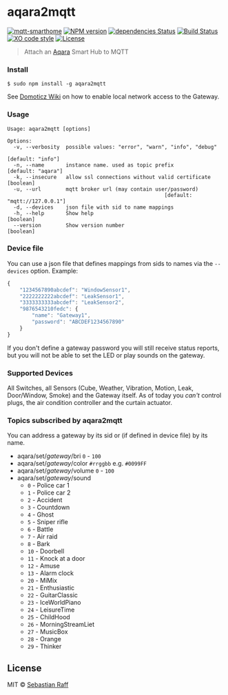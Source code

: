 # aqara2mqtt

[![mqtt-smarthome](https://img.shields.io/badge/mqtt-smarthome-blue.svg)](https://github.com/mqtt-smarthome/mqtt-smarthome)
[![NPM version](https://badge.fury.io/js/aqara2mqtt.svg)](http://badge.fury.io/js/aqara2mqtt)
[![dependencies Status](https://david-dm.org/hobbyquaker/aqara2mqtt/status.svg)](https://david-dm.org/hobbyquaker/aqara2mqtt)
[![Build Status](https://travis-ci.org/hobbyquaker/aqara2mqtt.svg?branch=master)](https://travis-ci.org/hobbyquaker/aqara2mqtt)
[![XO code style](https://img.shields.io/badge/code_style-XO-5ed9c7.svg)](https://github.com/sindresorhus/xo)
[![License][mit-badge]][mit-url]

> Attach an [Aqara](https://www.aqara.com/en/products.html) Smart Hub to MQTT

### Install

`$ sudo npm install -g aqara2mqtt`

See [Domoticz Wiki](https://www.domoticz.com/wiki/Xiaomi_Gateway_(Aqara)#Adding_the_Xiaomi_Gateway_to_Domoticz) on how 
to enable local network access to the Gateway.


### Usage 

```
Usage: aqara2mqtt [options]

Options:
  -v, --verbosity  possible values: "error", "warn", "info", "debug"
                                                               [default: "info"]
  -n, --name       instance name. used as topic prefix        [default: "aqara"]
  -k, --insecure   allow ssl connections without valid certificate     [boolean]
  -u, --url        mqtt broker url (may contain user/password)
                                                   [default: "mqtt://127.0.0.1"]
  -d, --devices    json file with sid to name mappings
  -h, --help       Show help                                           [boolean]
  --version        Show version number                                 [boolean]
```


### Device file

You can use a json file that defines mappings from sids to names via the `--devices` option. Example:
```javascript
{
    "1234567890abcdef": "WindowSensor1",
    "2222222222abcdef": "LeakSensor1",
    "3333333333abcdef": "LeakSensor2",
    "9876543210fedc": {
        "name": "Gateway1",
        "password": "ABCDEF1234567890"
    }
}
```

If you don't define a gateway password you will still receive status reports, but you will not be able to set the LED
or play sounds on the gateway.

### Supported Devices

All Switches, all Sensors (Cube, Weather, Vibration, Motion, Leak, Door/Window, Smoke) and the Gateway itself. As of 
today you _can't_ control plugs, the air condition controller and the curtain actuator.


### Topics subscribed by aqara2mqtt

You can address a gateway by its sid or (if defined in device file) by its name.

* aqara/set/_gateway_/bri `0` - `100`
* aqara/set/_gateway_/color `#rrggbb` e.g. `#0099FF`
* aqara/set/_gateway_/volume `0` - `100`
* aqara/set/_gateway_/sound 
  * `0` - Police car 1
  * `1` - Police car 2
  * `2` - Accident
  * `3` - Countdown
  * `4` - Ghost
  * `5` - Sniper rifle
  * `6` - Battle
  * `7` - Air raid
  * `8` - Bark
  * `10` - Doorbell
  * `11` - Knock at a door
  * `12` - Amuse
  * `13` - Alarm clock
  * `20` - MiMix
  * `21` - Enthusiastic
  * `22` - GuitarClassic
  * `23` - IceWorldPiano
  * `24` - LeisureTime
  * `25` - ChildHood
  * `26` - MorningStreamLiet
  * `27` - MusicBox
  * `28` - Orange
  * `29` - Thinker


## License

MIT © [Sebastian Raff](https://github.com/hobbyquaker)

[mit-badge]: https://img.shields.io/badge/License-MIT-blue.svg?style=flat
[mit-url]: LICENSE
